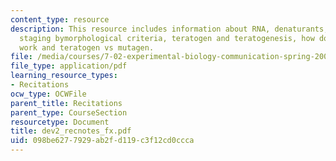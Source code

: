 ```yaml
---
content_type: resource
description: This resource includes information about RNA, denaturants, embryonic
  staging bymorphological criteria, teratogen and teratogenesis, how does teratogen
  work and teratogen vs mutagen.
file: /media/courses/7-02-experimental-biology-communication-spring-2005/098be6277929ab2fd119c3f12cd0ccca_dev2_recnotes_fx.pdf
file_type: application/pdf
learning_resource_types:
- Recitations
ocw_type: OCWFile
parent_title: Recitations
parent_type: CourseSection
resourcetype: Document
title: dev2_recnotes_fx.pdf
uid: 098be627-7929-ab2f-d119-c3f12cd0ccca
---
```


